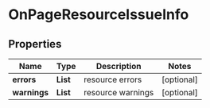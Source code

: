 # OnPageResourceIssueInfo


## Properties

| Name | Type | Description | Notes |
|------------ | ------------- | ------------- | -------------|
**errors** | **List<OnPageResourceIssueItemInfo>** | resource errors |[optional]|
**warnings** | **List<OnPageResourceIssueItemInfo>** | resource warnings |[optional]|